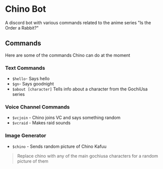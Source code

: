 # Chino Bot
A discord bot with various commands related to the anime series "Is the Order a Rabbit?"

## Commands
Here are some of the commands Chino can do at the moment
### Text Commands
- `$hello`- Says hello 
- `$gn`- Says goodnight
- `$about [character]` Tells info about a character from the GochiUsa series

### Voice Channel Commands
- `$vcjoin` - Chino joins VC and says something random
- `$vcraid` - Makes raid sounds

### Image Generator
- `$chino` - Sends random picture of Chino Kafuu
> Replace chino with any of the main gochiusa characters for a random picture of them
